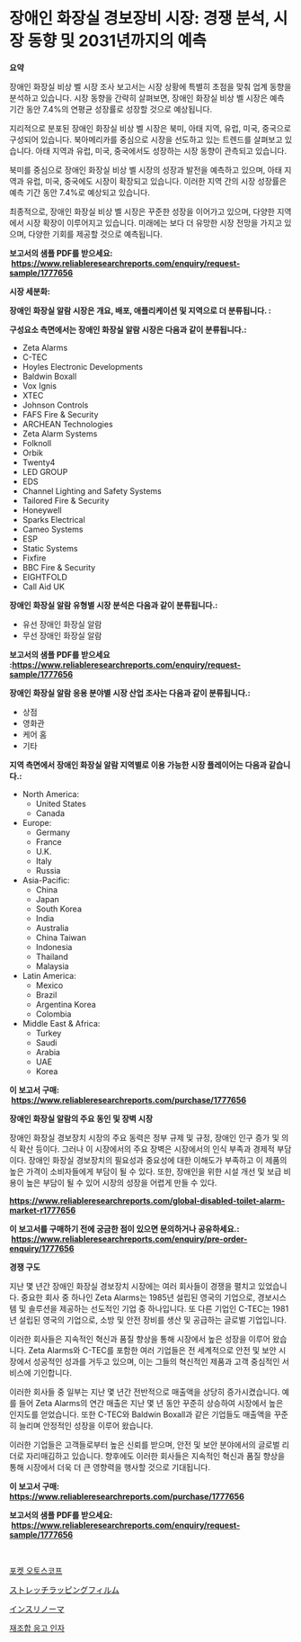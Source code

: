<p><h1>장애인 화장실 경보장비 시장: 경쟁 분석, 시장 동향 및 2031년까지의 예측</h1></p><p><strong>요약</strong></p>
<p><p>장애인 화장실 비상 벨 시장 조사 보고서는 시장 상황에 특별히 초점을 맞춰 업계 동향을 분석하고 있습니다. 시장 동향을 간략히 살펴보면, 장애인 화장실 비상 벨 시장은 예측 기간 동안 7.4%의 연평균 성장률로 성장할 것으로 예상됩니다.</p><p>지리적으로 분포된 장애인 화장실 비상 벨 시장은 북미, 아태 지역, 유럽, 미국, 중국으로 구성되어 있습니다. 북아메리카를 중심으로 시장을 선도하고 있는 트렌드를 살펴보고 있습니다. 아태 지역과 유럽, 미국, 중국에서도 성장하는 시장 동향이 관측되고 있습니다.</p><p>북미를 중심으로 장애인 화장실 비상 벨 시장의 성장과 발전을 예측하고 있으며, 아태 지역과 유럽, 미국, 중국에도 시장이 확장되고 있습니다. 이러한 지역 간의 시장 성장률은 예측 기간 동안 7.4%로 예상되고 있습니다.</p><p>최종적으로, 장애인 화장실 비상 벨 시장은 꾸준한 성장을 이어가고 있으며, 다양한 지역에서 시장 확장이 이루어지고 있습니다. 미래에는 보다 더 유망한 시장 전망을 가지고 있으며, 다양한 기회를 제공할 것으로 예측됩니다.</p></p>
<p><strong>보고서의 샘플 PDF를 받으세요: &nbsp;<a href="https://www.reliableresearchreports.com/enquiry/request-sample/1777656">https://www.reliableresearchreports.com/enquiry/request-sample/1777656</a></strong></p>
<p><strong>시장 세분화:</strong></p>
<p><strong> 장애인 화장실 알람 시장은 개요, 배포, 애플리케이션 및 지역으로 더 분류됩니다. :</strong></p>
<p><strong>구성요소 측면에서는 장애인 화장실 알람 시장은 다음과 같이 분류됩니다.:</strong></p>
<p><ul><li>Zeta Alarms</li><li>C-TEC</li><li>Hoyles Electronic Developments</li><li>Baldwin Boxall</li><li>Vox Ignis</li><li>XTEC</li><li>Johnson Controls</li><li>FAFS Fire & Security</li><li>ARCHEAN Technologies</li><li>Zeta Alarm Systems</li><li>Folknoll</li><li>Orbik</li><li>Twenty4</li><li>LED GROUP</li><li>EDS</li><li>Channel Lighting and Safety Systems</li><li>Tailored Fire & Security</li><li>Honeywell</li><li>Sparks Electrical</li><li>Cameo Systems</li><li>ESP</li><li>Static Systems</li><li>Fixfire</li><li>BBC Fire & Security</li><li>EIGHTFOLD</li><li>Call Aid UK</li></ul></p>
<p><strong> 장애인 화장실 알람 유형별 시장 분석은 다음과 같이 분류됩니다.:</strong></p>
<p><ul><li>유선 장애인 화장실 알람</li><li>무선 장애인 화장실 알람</li></ul></p>
<p><strong>보고서의 샘플 PDF를 받으세요 :<a href="https://www.reliableresearchreports.com/enquiry/request-sample/1777656">https://www.reliableresearchreports.com/enquiry/request-sample/1777656</a></strong></p>
<p><strong> 장애인 화장실 알람 응용 분야별 시장 산업 조사는 다음과 같이 분류됩니다.:</strong></p>
<p><ul><li>상점</li><li>영화관</li><li>케어 홈</li><li>기타</li></ul></p>
<p><strong>지역 측면에서 장애인 화장실 알람 지역별로 이용 가능한 시장 플레이어는 다음과 같습니다.:</strong></p>
<p><ul>
    <li>
        North America:
        <ul>
            <li>United States</li>
            <li>Canada</li>
        </ul>
    </li>
    <li>
        Europe:
        <ul>
            <li>Germany</li>
            <li>France</li>
            <li>U.K.</li>
            <li>Italy</li>
            <li>Russia</li>
        </ul>
    </li>
    <li>
        Asia-Pacific:
        <ul>
            <li>China</li>
            <li>Japan</li>
            <li>South Korea</li>
            <li>India</li>
            <li>Australia</li>
            <li>China Taiwan</li>
            <li>Indonesia</li>
            <li>Thailand</li>
            <li>Malaysia</li>
        </ul>
    </li>
    <li>
        Latin America:
        <ul>
            <li>Mexico</li>
            <li>Brazil</li>
            <li>Argentina Korea</li>
            <li>Colombia</li>
        </ul>
    </li>
    <li>
        Middle East & Africa:
        <ul>
            <li>Turkey</li>
            <li>Saudi</li>
            <li>Arabia</li>
            <li>UAE</li>
            <li>Korea</li>
        </ul>
    </li>
    </ul></p>
<p><strong>이 보고서 구매: &nbsp;<a href="https://www.reliableresearchreports.com/purchase/1777656">https://www.reliableresearchreports.com/purchase/1777656</a></strong></p>
<p><strong>장애인 화장실 알람의 주요 동인 및 장벽 시장</strong></p>
<p><p>장애인 화장실 경보장치 시장의 주요 동력은 정부 규제 및 규정, 장애인 인구 증가 및 의식 확산 등이다. 그러나 이 시장에서의 주요 장벽은 시장에서의 인식 부족과 경제적 부담이다. 장애인 화장실 경보장치의 필요성과 중요성에 대한 이해도가 부족하고 이 제품의 높은 가격이 소비자들에게 부담이 될 수 있다. 또한, 장애인을 위한 시설 개선 및 보급 비용이 높은 부담이 될 수 있어 시장의 성장을 어렵게 만들 수 있다.</p></p>
<p><strong><a href="https://www.reliableresearchreports.com/global-disabled-toilet-alarm-market-r1777656">https://www.reliableresearchreports.com/global-disabled-toilet-alarm-market-r1777656</a></strong></p>
<p><strong>이 보고서를 구매하기 전에 궁금한 점이 있으면 문의하거나 공유하세요.: &nbsp;<a href="https://www.reliableresearchreports.com/enquiry/pre-order-enquiry/1777656">https://www.reliableresearchreports.com/enquiry/pre-order-enquiry/1777656</a></strong></p>
<p><strong>경쟁 구도</strong></p>
<p><p>지난 몇 년간 장애인 화장실 경보장치 시장에는 여러 회사들이 경쟁을 펼치고 있었습니다. 중요한 회사 중 하나인 Zeta Alarms는 1985년 설립된 영국의 기업으로, 경보시스템 및 솔루션을 제공하는 선도적인 기업 중 하나입니다. 또 다른 기업인 C-TEC는 1981년 설립된 영국의 기업으로, 소방 및 안전 장비를 생산 및 공급하는 글로벌 기업입니다.</p><p>이러한 회사들은 지속적인 혁신과 품질 향상을 통해 시장에서 높은 성장을 이루어 왔습니다. Zeta Alarms와 C-TEC를 포함한 여러 기업들은 전 세계적으로 안전 및 보안 시장에서 성공적인 성과를 거두고 있으며, 이는 그들의 혁신적인 제품과 고객 중심적인 서비스에 기인합니다.</p><p>이러한 회사들 중 일부는 지난 몇 년간 전반적으로 매출액을 상당히 증가시켰습니다. 예를 들어 Zeta Alarms의 연간 매출은 지난 몇 년 동안 꾸준히 상승하여 시장에서 높은 인지도를 얻었습니다. 또한 C-TEC와 Baldwin Boxall과 같은 기업들도 매출액을 꾸준히 늘리며 안정적인 성장을 이루어 왔습니다.</p><p>이러한 기업들은 고객들로부터 높은 신뢰를 받으며, 안전 및 보안 분야에서의 글로벌 리더로 자리매김하고 있습니다. 향후에도 이러한 회사들은 지속적인 혁신과 품질 향상을 통해 시장에서 더욱 더 큰 영향력을 행사할 것으로 기대됩니다.</p></p>
<p><strong>이 보고서 구매: &nbsp; <a href="https://www.reliableresearchreports.com/purchase/1777656">https://www.reliableresearchreports.com/purchase/1777656</a></strong></p>
<p><strong>보고서의 샘플 PDF를 받으세요: &nbsp;<a href="https://www.reliableresearchreports.com/enquiry/request-sample/1777656">https://www.reliableresearchreports.com/enquiry/request-sample/1777656</a></strong><strong></strong></p>
<p>&nbsp;</p>
<p><p><a href="https://medium.com/@kathyorton6556/%ED%8F%AC%EC%BC%93-%EC%9D%B4%EB%B9%84%EC%9D%B8%ED%9B%84%EA%B2%80%EC%82%AC%EA%B8%B0-%EC%8B%9C%EC%9E%A5-%EB%B6%84%EC%84%9D-%EB%B0%8F-%ED%81%AC%EA%B8%B0-%EC%98%88%EC%B8%A1%EC%9D%80-2024%EB%85%84%EB%B6%80%ED%84%B0-2031%EB%85%84%EA%B9%8C%EC%A7%80%EC%9D%98-%EA%B8%B0%EA%B0%84%EC%9D%84-%EB%8C%80%EC%83%81%EC%9C%BC%EB%A1%9C-%ED%95%A9%EB%8B%88%EB%8B%A4-e45ddf293c9a">포켓 오토스코프</a></p><p><a href="https://medium.com/@josuehezog2023/%E3%82%B9%E3%83%88%E3%83%AC%E3%83%83%E3%83%81%E5%8C%85%E8%A3%85%E3%83%95%E3%82%A3%E3%83%AB%E3%83%A0%E5%B8%82%E5%A0%B4-%E5%B8%82%E5%A0%B4cagr-%E5%B8%82%E5%A0%B4%E3%83%88%E3%83%AC%E3%83%B3%E3%83%89-%E5%8F%8A%E3%81%B3%E6%88%90%E9%95%B7%E6%88%A6%E7%95%A5%E3%81%AB%E5%AF%BE%E3%81%99%E3%82%8B%E6%A6%82%E8%A6%81-58d9491291d1">ストレッチラッピングフィルム</a></p><p><a href="https://medium.com/@stevencornish04/%E3%82%A4%E3%83%B3%E3%82%B9%E3%83%AA%E3%83%8E%E3%83%BC%E3%83%9E%E5%B8%82%E5%A0%B4%E3%81%AE%E3%82%B7%E3%82%A7%E3%82%A2%E3%81%AE%E6%8E%A8%E7%A7%BB%E3%81%A8%E5%B8%82%E5%A0%B4%E6%88%90%E9%95%B7%E3%83%88%E3%83%AC%E3%83%B3%E3%83%892024%E5%B9%B4%E3%81%8B%E3%82%892031%E5%B9%B4%E3%81%BE%E3%81%A7-00ae256f5e42">インスリノーマ</a></p><p><a href="https://medium.com/@autumnberge/%EC%9E%AC%EC%A1%B0%ED%95%A9-%EC%9D%91%EA%B3%A0%EC%9D%B8%EC%9E%90-%EC%8B%9C%EC%9E%A5-%EC%8B%9C%EC%9E%A5-%EC%A0%90%EC%9C%A0%EC%9C%A8-%EC%8B%9C%EC%9E%A5-%ED%8A%B8%EB%A0%8C%EB%93%9C-%EB%B0%8F-%EB%AF%B8%EB%9E%98-%EC%84%B1%EC%9E%A5-%ED%83%90%EC%83%89-a82ea3bf5f20">재조합 응고 인자</a></p></p>